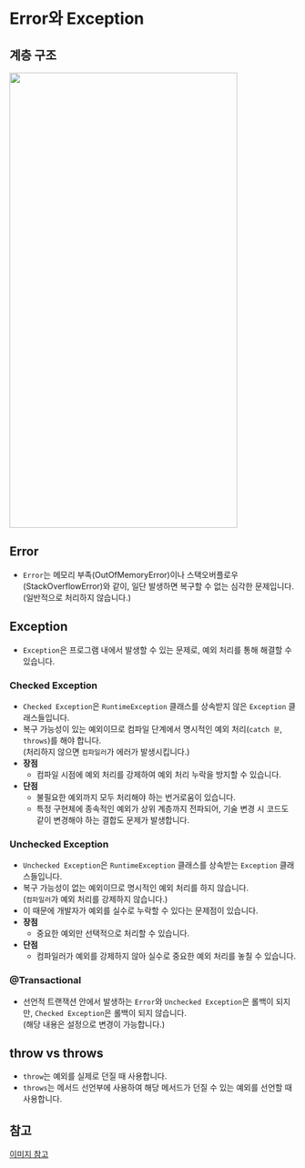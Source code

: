 # Error와 Exception 

## 계층 구조

<img src = "https://github.com/user-attachments/assets/97abc082-2d50-4dfa-87ad-7baa05fcfdae" width="400" height="800">

## Error

- `Error`는 메모리 부족(OutOfMemoryError)이나 스택오버플로우(StackOverflowError)와 같이, 일단 발생하면 복구할 수 없는 심각한 문제입니다.
(일반적으로 처리하지 않습니다.)

## Exception

- `Exception`은 프로그램 내에서 발생할 수 있는 문제로, 예외 처리를 통해 해결할 수 있습니다. 

### Checked Exception

- `Checked Exception`은 `RuntimeException` 클래스를 상속받지 않은 `Exception` 클래스들입니다.
- 복구 가능성이 있는 예외이므로 컴파일 단계에서 명시적인 예외 처리(`catch 문`, `throws`)를 해야 합니다.
<br> (처리하지 않으면 `컴파일러`가 에러가 발생시킵니다.)
- **장점**
  - 컴파일 시점에 예외 처리를 강제하여 예외 처리 누락을 방지할 수 있습니다.
- **단점**
  - 불필요한 예외까지 모두 처리해야 하는 번거로움이 있습니다.
  - 특정 구현체에 종속적인 예외가 상위 계층까지 전파되어, 기술 변경 시 코드도 같이 변경해야 하는 결합도 문제가 발생합니다. 

### Unchecked Exception

- `Unchecked Exception`은 `RuntimeException` 클래스를 상속받는 `Exception` 클래스들입니다. 
- 복구 가능성이 없는 예외이므로 명시적인 예외 처리를 하지 않습니다.
<br> (`컴파일러`가 예외 처리를 강제하지 않습니다.)
- 이 때문에 개발자가 예외를 실수로 누락할 수 있다는 문제점이 있습니다.
- **장점**
  - 중요한 예외만 선택적으로 처리할 수 있습니다.
- **단점**
  - 컴파일러가 예외를 강제하지 않아 실수로 중요한 예외 처리를 놓칠 수 있습니다.

### @Transactional

- 선언적 트랜잭션 안에서 발생하는 `Error`와 `Unchecked Exception`은 롤백이 되지만, `Checked Exception`은 롤백이 되지 않습니다.<br>(해당 내용은 설정으로 변경이 가능합니다.)

## throw vs throws

- `throw`는 예외를 실제로 던질 때 사용합니다.
- `throws`는 메서드 선언부에 사용하여 해당 메서드가 던질 수 있는 예외를 선언할 때 사용합니다. 

## 참고

[이미지 참고](https://www.programcreek.com/2009/02/diagram-for-hierarchy-of-exception-classes/)